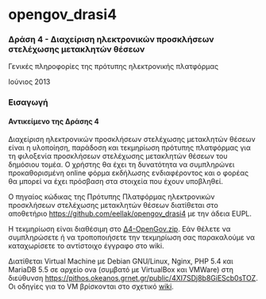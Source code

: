 opengov_drasi4
==============

### Δράση 4 - Διαχείριση ηλεκτρονικών προσκλήσεων στελέχωσης μετακλητών θέσεων 
Γενικές πληροφορίες της πρότυπης ηλεκτρονικής πλατφόρμας

Ιούνιος 2013

### Εισαγωγή

#### Αντικείμενο της Δράσης 4

Διαχείριση ηλεκτρονικών προσκλήσεων στελέχωσης μετακλητών θέσεων είναι η υλοποίηση, παράδοση και τεκμηρίωση πρότυπης πλατφόρμας για τη φιλοξενία προσκλήσεων στελέχωσης μετακλητών θέσεων του δημόσιου τομέα. Ο χρήστης θα έχει τη δυνατότητα να συμπληρώνει προκαθορισμένη online φόρμα εκδήλωσης ενδιαφέροντος και ο φορέας θα μπορεί να έχει πρόσβαση στα στοιχεία που έχουν υποβληθεί.

O πηγαίος κώδικας της Πρότυπης Πλατφόρμας ηλεκτρονικών προσκλήσεων στελέχωσης μετακλητών θέσεων διατίθεται στο αποθετήριο <a href="https://github.com/eellak/opengov_drasi4">https://github.com/eellak/opengov_drasi4</a> με την άδεια EUPL.

Η τεκμηρίωση είναι διαθέσιμη στο <a href="http://www.ellak.gr/git/D4-OpenGov.zip">Δ4-OpenGov.zip</a>. Εάν θέλετε να συμπληρώσετε ή να τροποποιήσετε την τεκμηρίωση σας παρακαλούμε να καταχωρίσετε το αντίστοιχο έγγραφο στο wiki.

Διατίθεται Virtual Machine με Debian GNU/Linux, Nginx, PHP 5.4 και MariaDB 5.5 σε αρχείο ova (συμβατό με VirtualBox και VMWare) στη διεύθυνση <a href="https://pithos.okeanos.grnet.gr/public/4XI7SDj8b8GiEScb0sTOZ">https://pithos.okeanos.grnet.gr/public/4XI7SDj8b8GiEScb0sTOZ</a>. Οι οδηγίες για το VM βρίσκονται στο σχετικό <a href="https://github.com/eellak/opengov_drasi4/wiki/%CE%9F%CE%B4%CE%B7%CE%B3%CE%AF%CE%B5%CF%82-%CF%87%CF%81%CE%AE%CF%83%CE%B7%CF%82-%CE%B3%CE%B9%CE%B1-Virtual-Machine">wiki</a>.
